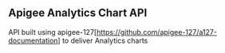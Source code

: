 ## Apigee Analytics Chart API
API built using apigee-127[https://github.com/apigee-127/a127-documentation] to deliver Analytics charts 



